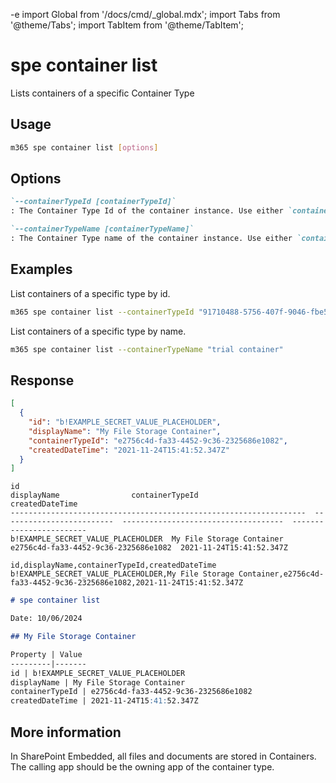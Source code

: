 -e <!-- DISCLAIMER: All secrets, passwords, and sensitive values in this document are examples only and not real credentials. -->
import Global from '/docs/cmd/_global.mdx';
import Tabs from '@theme/Tabs';
import TabItem from '@theme/TabItem';

# spe container list

Lists containers of a specific Container Type

## Usage

```sh
m365 spe container list [options]
```

## Options

```md definition-list
`--containerTypeId [containerTypeId]`
: The Container Type Id of the container instance. Use either `containerTypeId` or `containerTypeName` but not both.

`--containerTypeName [containerTypeName]`
: The Container Type name of the container instance. Use either `containerTypeId` or `containerTypeName` but not both.
```

<Global />

## Examples

List containers of a specific type by id.

```sh
m365 spe container list --containerTypeId "91710488-5756-407f-9046-fbe5f0b4de73"
```

List containers of a specific type by name.

```sh
m365 spe container list --containerTypeName "trial container"
```

## Response

<Tabs>
  <TabItem value="JSON">

  ```json
  [
    {
      "id": "b!EXAMPLE_SECRET_VALUE_PLACEHOLDER",
      "displayName": "My File Storage Container",
      "containerTypeId": "e2756c4d-fa33-4452-9c36-2325686e1082",
      "createdDateTime": "2021-11-24T15:41:52.347Z"
    }
  ]
  ```

  </TabItem>
  <TabItem value="Text">

  ```text
  id                                                                  displayName                containerTypeId                       createdDateTime
  ------------------------------------------------------------------  -------------------------  ------------------------------------  ------------------------
  b!EXAMPLE_SECRET_VALUE_PLACEHOLDER  My File Storage Container  e2756c4d-fa33-4452-9c36-2325686e1082  2021-11-24T15:41:52.347Z
  ```

  </TabItem>
  <TabItem value="CSV">

  ```csv
  id,displayName,containerTypeId,createdDateTime
  b!EXAMPLE_SECRET_VALUE_PLACEHOLDER,My File Storage Container,e2756c4d-fa33-4452-9c36-2325686e1082,2021-11-24T15:41:52.347Z
  ```

  </TabItem>
  <TabItem value="Markdown">

  ```md
  # spe container list

  Date: 10/06/2024

  ## My File Storage Container

  Property | Value
  ---------|-------
  id | b!EXAMPLE_SECRET_VALUE_PLACEHOLDER
  displayName | My File Storage Container
  containerTypeId | e2756c4d-fa33-4452-9c36-2325686e1082
  createdDateTime | 2021-11-24T15:41:52.347Z
  ```

  </TabItem>
</Tabs>

## More information

In SharePoint Embedded, all files and documents are stored in Containers. The calling app should be the owning app of the container type.
